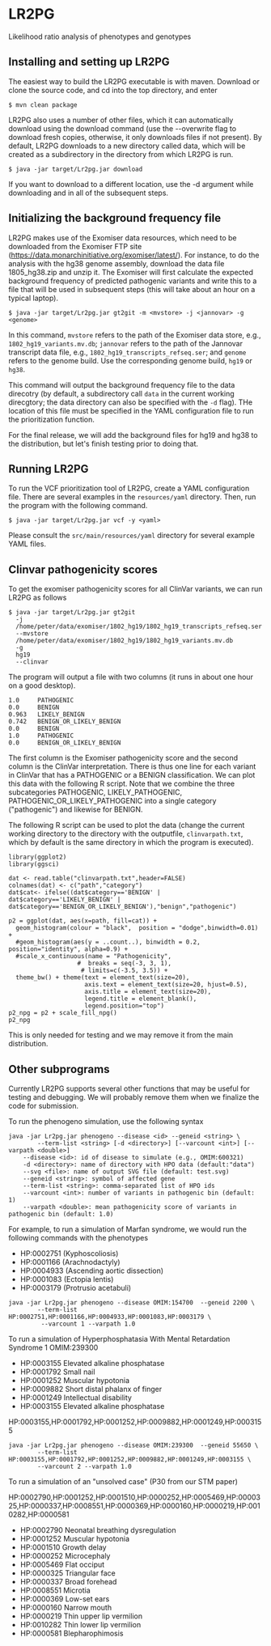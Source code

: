 # LR2PG
Likelihood ratio analysis of phenotypes and genotypes

## Installing and setting up LR2PG
The easiest way to build the LR2PG executable is with maven. Download or clone the source code,
and cd into the top directory, and enter

```
$ mvn clean package
```
LR2PG also uses a number of other files, which it
can automatically download using the download command (use the --overwrite flag to download fresh copies,
otherwise, it only downloads files if not present). By default, LR2PG downloads to a new directory
called data, which will be created as a subdirectory in the directory from which LR2PG is run.
```
$ java -jar target/Lr2pg.jar download
```
If you want to download to a different location, use the -d <path> argument while downloading and in all of
the subsequent steps.

## Initializing the background frequency file


LR2PG makes use of the Exomiser data resources, which need to be downloaded from the Exomiser FTP site
(https://data.monarchinitiative.org/exomiser/latest/).  For instance, to do the analysis with the hg38
genome assembly, download the data file 1805_hg38.zip  and unzip it. The Exomiser will first calculate
the expected background frequency of predicted pathogenic variants and write this to a file that will
be used in subsequent steps (this will take about an hour on a typical laptop).

```
$ java -jar target/Lr2pg.jar gt2git -m <mvstore> -j <jannovar> -g <genome>
```
In this command, ``mvstore`` refers to the path of the Exomiser data store, e.g., ``1802_hg19_variants.mv.db``;
``jannovar`` refers to the path of the Jannovar transcript data file, e.g., ``1802_hg19_transcripts_refseq.ser``;
and ``genome`` refers to the genome build. Use the corresponding genome build, ``hg19`` or ``hg38``.

This command will output the background frequency file to the data direcotry (by default, a subdirectory call ``data`` in the
current working direcgtory; the data directory can also be specified with the ``-d`` flag). THe location of this file must be
specified in the YAML configuration file to run the prioritization function.

For the final release, we will add the background files for hg19 and hg38 to the distribution, but let's finish testing
prior to doing that.

## Running LR2PG
To run the VCF prioritization tool of LR2PG, create a YAML configuration file. There are several examples in the ``resources/yaml``
directory. Then, run the program with the following command.
```
$ java -jar target/Lr2pg.jar vcf -y <yaml>
```

Please consult the ``src/main/resources/yaml`` directory for several example YAML files.

## Clinvar pathogenicity scores
To get the exomiser pathogenicity scores for all ClinVar variants, we can run LR2PG as follows
```
$ java -jar target/Lr2pg.jar gt2git
  -j
  /home/peter/data/exomiser/1802_hg19/1802_hg19_transcripts_refseq.ser
  --mvstore
  /home/peter/data/exomiser/1802_hg19/1802_hg19_variants.mv.db
  -g
  hg19
  --clinvar

```
The program will output a file with two columns (it runs in about one hour on a good desktop).
```
1.0     PATHOGENIC
0.0     BENIGN
0.963   LIKELY_BENIGN
0.742   BENIGN_OR_LIKELY_BENIGN
0.0     BENIGN
1.0     PATHOGENIC
0.0     BENIGN_OR_LIKELY_BENIGN
```
The first column is the Exomiser pathogenicity score and the second column is the ClinVar interpretation.
There is thus one line for each variant in ClinVar that has a PATHOGENIC or a BENIGN classification.
We can plot this data with the following R script. Note that we combine the three
subcategories PATHOGENIC, LIKELY_PATHOGENIC, PATHOGENIC_OR_LIKELY_PATHOGENIC into a
single category ("pathogenic") and likewise for BENIGN.

The following R script can be used to plot the data (change the current working directory to the
directory with the outputfile, ``clinvarpath.txt``, which by default is the same directory
in which the program is executed).


```
library(ggplot2)
library(ggsci)

dat <- read.table("clinvarpath.txt",header=FALSE)
colnames(dat) <- c("path","category")
dat$cat<- ifelse((dat$category=='BENIGN' | dat$category=='LIKELY_BENIGN' | dat$category=='BENIGN_OR_LIKELY_BENIGN'),"benign","pathogenic")

p2 = ggplot(dat, aes(x=path, fill=cat)) +
  geom_histogram(colour = "black",  position = "dodge",binwidth=0.01) +
  #geom_histogram(aes(y = ..count..), binwidth = 0.2,   position="identity", alpha=0.9) +
  #scale_x_continuous(name = "Pathogenicity",
                   #  breaks = seq(-3, 3, 1),
                    # limits=c(-3.5, 3.5)) +
  theme_bw() + theme(text = element_text(size=20),
                     axis.text = element_text(size=20, hjust=0.5),
                     axis.title = element_text(size=20),
                     legend.title = element_blank(),
                     legend.position="top")
p2_npg = p2 + scale_fill_npg()
p2_npg
```

This is only needed for testing and we may remove it from the main distribution.


## Other subprograms
Currently LR2PG supports several other functions that may be useful for testing and debugging. We will probably
remove them when we finalize the code for submission.





To run the phenogeno simulation, use the following syntax
```
java -jar Lr2pg.jar phenogeno --disease <id> --geneid <string> \
		--term-list <string> [-d <directory>] [--varcount <int>] [--varpath <double>]
	--disease <id>: id of disease to simulate (e.g., OMIM:600321)
	-d <directory>: name of directory with HPO data (default:"data")
	--svg <file>: name of output SVG file (default: test.svg)
	--geneid <string>: symbol of affected gene
	--term-list <string>: comma-separated list of HPO ids
	--varcount <int>: number of variants in pathogenic bin (default: 1)
	--varpath <double>: mean pathogenicity score of variants in pathogenic bin (default: 1.0)
```

For example, to run a simulation of Marfan syndrome, we would run the following commands with the phenotypes

* HP:0002751 (Kyphoscoliosis)
* HP:0001166 (Arachnodactyly)
* HP:0004933 (Ascending aortic dissection)
* HP:0001083 (Ectopia lentis)
* HP:0003179 (Protrusio acetabuli)

```
java -jar Lr2pg.jar phenogeno --disease OMIM:154700  --geneid 2200 \
		--term-list HP:0002751,HP:0001166,HP:0004933,HP:0001083,HP:0003179 \
		 --varcount 1 --varpath 1.0
```


To run a simulation of Hyperphosphatasia With Mental Retardation Syndrome 1 OMIM:239300 

* HP:0003155 Elevated alkaline phosphatase
* HP:0001792 Small nail
* HP:0001252 Muscular hypotonia
* HP:0009882 Short distal phalanx of finger
* HP:0001249 Intellectual disability
* HP:0003155 Elevated alkaline phosphatase


HP:0003155,HP:0001792,HP:0001252,HP:0009882,HP:0001249,HP:0003155


```
java -jar Lr2pg.jar phenogeno --disease OMIM:239300  --geneid 55650 \
		--term-list HP:0003155,HP:0001792,HP:0001252,HP:0009882,HP:0001249,HP:0003155 \
		--varcount 2 --varpath 1.0
```
	



To run a simulation of an "unsolved case" (P30 from our STM paper)

HP:0002790,HP:0001252,HP:0001510,HP:0000252,HP:0005469,HP:0000325,HP:0000337,HP:0008551,HP:0000369,HP:0000160,HP:0000219,HP:0010282,HP:0000581
  



* HP:0002790 Neonatal breathing dysregulation 
* HP:0001252 Muscular hypotonia 
* HP:0001510 Growth delay 
* HP:0000252 Microcephaly 
* HP:0005469 Flat occiput 
* HP:0000325 Triangular face 
* HP:0000337 Broad forehead 
* HP:0008551 Microtia 
* HP:0000369 Low-set ears 
* HP:0000160 Narrow mouth 
* HP:0000219 Thin upper lip vermilion 
* HP:0010282 Thin lower lip vermilion 
* HP:0000581 Blepharophimosis 